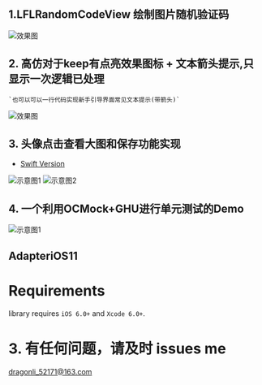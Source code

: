 

## 1.LFLRandomCodeView 绘制图片随机验证码
![效果图](./LFLRandomCodeView/1.gif)
## 2. 高仿对于keep有点亮效果图标 + 文本箭头提示,只显示一次逻辑已处理 
	`也可以可以一行代码实现新手引导界面常见文本提示(带箭头)`
![效果图](./KeepGuide/1.gif)    

## 3. 头像点击查看大图和保存功能实现

- [Swift Version](https://github.com/DevDragonLi/SwiftCodeRepo/tree/master/LFLHeadimageBrowserDemo)

![示意图1](./LFLHeadimageBrowserDemo/savepic.gif)
![示意图2](./LFLHeadimageBrowserDemo/NOpermission.gif)

## 4. 一个利用OCMock+GHU进行单元测试的Demo
![示意图1](./XituUnitTestDemo/unitTest.png)


## AdapteriOS11



Requirements
==============
library requires `iOS 6.0+` and `Xcode 6.0+`.


# 3. 有任何问题，请及时 issues me 
 <dragonli_52171@163.com>   